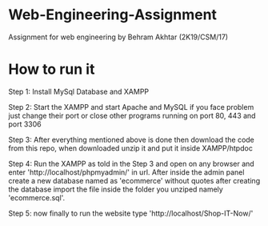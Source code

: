 # Web-Engineering-Assignment

Assignment for web engineering by Behram Akhtar (2K19/CSM/17)

# How to run it

Step 1: Install MySql Database and XAMPP

Step 2: Start the XAMPP and start Apache and MySQL if you face problem just change their port or close other programs running on port 80, 443 and port 3306

Step 3: After everything mentioned above is done then download the code from this repo, when downloaded unzip it and put it inside XAMPP/htpdoc 

Step 4: Run the XAMPP as told in the Step 3 and open on any browser and enter 'http://localhost/phpmyadmin/' in url. After inside the admin panel create a new database named as 'ecommerce' without quotes after creating the database import the file inside the folder you unziped namely 'ecommerce.sql'.

Step 5: now finally to run the website type 'http://localhost/Shop-IT-Now/'
